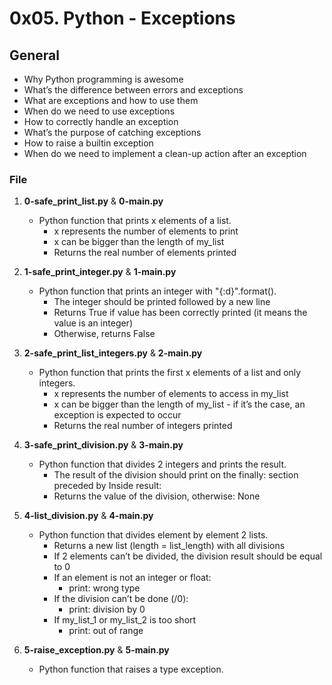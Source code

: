 # 0x05. Python - Exceptions

## General
   - Why Python programming is awesome
   - What’s the difference between errors and exceptions
   - What are exceptions and how to use them
   - When do we need to use exceptions
   - How to correctly handle an exception
   - What’s the purpose of catching exceptions
   - How to raise a builtin exception
   - When do we need to implement a clean-up action after an exception

### File
1. **0-safe_print_list.py** & **0-main.py**
   - Python function that prints x elements of a list.
     - x represents the number of elements to print
     - x can be bigger than the length of my_list
     - Returns the real number of elements printed

2. **1-safe_print_integer.py** & **1-main.py**
   - Python function that prints an integer with "{:d}".format().
     - The integer should be printed followed by a new line
     - Returns True if value has been correctly printed (it means the value is an integer)
     - Otherwise, returns False

3. **2-safe_print_list_integers.py** & **2-main.py**
   - Python function that prints the first x elements of a list and only integers.
     - x represents the number of elements to access in my_list
     - x can be bigger than the length of my_list - if it’s the case, an exception is expected to occur
     - Returns the real number of integers printed

4. **3-safe_print_division.py** & **3-main.py**
   - Python function that divides 2 integers and prints the result.
     - The result of the division should print on the finally: section preceded by Inside result:
     - Returns the value of the division, otherwise: None

5. **4-list_division.py** & **4-main.py**
   - Python function that divides element by element 2 lists.
     - Returns a new list (length = list_length) with all divisions
     - If 2 elements can’t be divided, the division result should be equal to 0
     - If an element is not an integer or float:
       - print: wrong type
     - If the division can’t be done (/0):
       - print: division by 0
     - If my_list_1 or my_list_2 is too short
       - print: out of range

6. **5-raise_exception.py** & **5-main.py**
   - Python function that raises a type exception.

